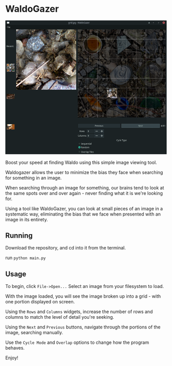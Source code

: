 # WaldoGazer

![Image of program running](screenshot.png)

Boost your speed at finding Waldo using this simple image viewing tool.

Waldogazer allows the user to minimize the bias they face when searching for something in an image.

When searching through an image for something, our brains tend to look at the same spots over and over again - never finding what it is we're looking for.

Using a tool like WaldoGazer, you can look at small pieces of an image in a systematic way, eliminating the bias that we face when presented with an image in its entirety.

## Running

Download the repository, and cd into it from the terminal.

run ```python main.py```

## Usage

To begin, click `File->Open...`
Select an image from your filesystem to load.

With the image loaded, you will see the image broken up into a grid - with one portion displayed on screen.

Using the `Rows` and `Columns` widgets, increase the number of rows and columns to match the level of detail you're seeking.

Using the `Next` and `Previous` buttons, navigate through the portions of the image, searching manually.

Use the `Cycle Mode` and `Overlap` options to change how the program behaves.

Enjoy!
